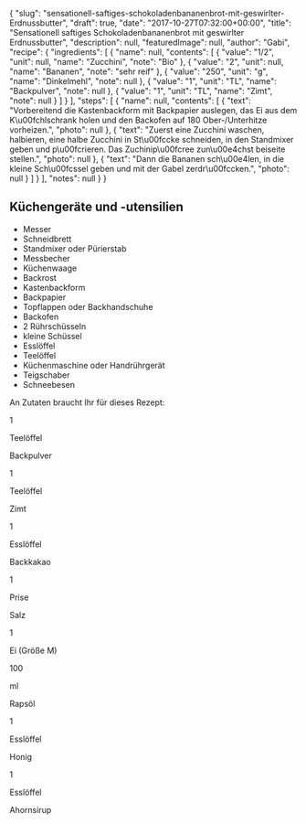 {
    "slug": "sensationell-saftiges-schokoladenbananenbrot-mit-geswirlter-Erdnussbutter",
    "draft": true,
    "date": "2017-10-27T07:32:00+00:00",
    "title": "Sensationell saftiges Schokoladenbananenbrot mit geswirlter Erdnussbutter",
    "description": null,
    "featuredImage": null,
    "author": "Gabi",
    "recipe": {
        "ingredients": [
            {
                "name": null,
                "contents": [
                    {
                        "value": "1\/2",
                        "unit": null,
                        "name": "Zucchini",
                        "note": "Bio"
                    },
                    {
                        "value": "2",
                        "unit": null,
                        "name": "Bananen",
                        "note": "sehr reif"
                    },
                    {
                        "value": "250",
                        "unit": "g",
                        "name": "Dinkelmehl",
                        "note": null
                    },
                    {
                        "value": "1",
                        "unit": "TL",
                        "name": "Backpulver",
                        "note": null
                    },
                    {
                        "value": "1",
                        "unit": "TL",
                        "name": "Zimt",
                        "note": null
                    }
                ]
            }
        ],
        "steps": [
            {
                "name": null,
                "contents": [
                    {
                        "text": "Vorbereitend die Kastenbackform mit Backpapier auslegen, das Ei aus dem K\u00fchlschrank holen und den Backofen auf 180 Ober-\/Unterhitze vorheizen.",
                        "photo": null
                    },
                    {
                        "text": "Zuerst eine Zucchini waschen, halbieren, eine halbe Zucchini in St\u00fccke schneiden, in den Standmixer geben und p\u00fcrieren. Das Zuchinip\u00fcree zun\u00e4chst beiseite stellen.",
                        "photo": null
                    },
                    {
                        "text": "Dann die Bananen sch\u00e4len, in die kleine Sch\u00fcssel geben und mit der Gabel zerdr\u00fccken.",
                        "photo": null
                    }
                ]
            }
        ],
        "notes": null
    }
}

## Küchengeräte und -utensilien

 - Messer
 - Schneidbrett
 - Standmixer oder Pürierstab
 - Messbecher
 - Küchenwaage
 - Backrost
 - Kastenbackform
 - Backpapier
 - Topflappen oder Backhandschuhe
 - Backofen
 - 2 Rührschüsseln
 - kleine Schüssel
 - Esslöffel
 - Teelöffel
 - Küchenmaschine oder Handrührgerät
 - Teigschaber
 - Schneebesen



An Zutaten braucht Ihr für dieses Rezept:







1

Teelöffel

Backpulver



1

Teelöffel

Zimt

1

Esslöffel

Backkakao

1

Prise

Salz

1

Ei (Größe M)

100

ml

Rapsöl

1

Esslöffel

Honig

1

Esslöffel

Ahornsirup